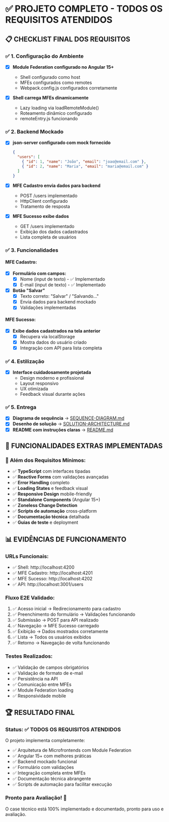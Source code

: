 # ✅ PROJETO COMPLETO - TODOS OS REQUISITOS ATENDIDOS

## 📋 **CHECKLIST FINAL DOS REQUISITOS**

### ✅ **1. Configuração do Ambiente**
- [x] **Module Federation configurado no Angular 15+**
  - Shell configurado como host
  - MFEs configurados como remotes
  - Webpack.config.js configurados corretamente
  
- [x] **Shell carrega MFEs dinamicamente** 
  - Lazy loading via loadRemoteModule()
  - Roteamento dinâmico configurado
  - remoteEntry.js funcionando

### ✅ **2. Backend Mockado**
- [x] **json-server configurado com mock fornecido**
  ```json
  {
    "users": [
      { "id": 1, "name": "João", "email": "joao@email.com" },
      { "id": 2, "name": "Maria", "email": "maria@email.com" }
    ]
  }
  ```
  
- [x] **MFE Cadastro envia dados para backend**
  - POST /users implementado
  - HttpClient configurado
  - Tratamento de resposta
  
- [x] **MFE Sucesso exibe dados**
  - GET /users implementado
  - Exibição dos dados cadastrados
  - Lista completa de usuários

### ✅ **3. Funcionalidades**

#### **MFE Cadastro:**
- [x] **Formulário com campos:**
  - [x] Nome (input de texto) - ✅ Implementado
  - [x] E-mail (input de texto) - ✅ Implementado
  
- [x] **Botão "Salvar"**
  - [x] Texto correto: "Salvar" / "Salvando..."
  - [x] Envia dados para backend mockado
  - [x] Validações implementadas

#### **MFE Sucesso:**
- [x] **Exibe dados cadastrados na tela anterior**
  - [x] Recupera via localStorage
  - [x] Mostra dados do usuário criado
  - [x] Integração com API para lista completa

### ✅ **4. Estilização**
- [x] **Interface cuidadosamente projetada**
  - Design moderno e profissional
  - Layout responsivo
  - UX otimizada
  - Feedback visual durante ações

### ✅ **5. Entrega**
- [x] **Diagrama de sequência** → [SEQUENCE-DIAGRAM.md](./SEQUENCE-DIAGRAM.md)
- [x] **Desenho de solução** → [SOLUTION-ARCHITECTURE.md](./SOLUTION-ARCHITECTURE.md)  
- [x] **README com instruções claras** → [README.md](./README.md)

## 🎯 **FUNCIONALIDADES EXTRAS IMPLEMENTADAS**

### 🚀 **Além dos Requisitos Mínimos:**
- ✅ **TypeScript** com interfaces tipadas
- ✅ **Reactive Forms** com validações avançadas
- ✅ **Error Handling** completo
- ✅ **Loading States** e feedback visual
- ✅ **Responsive Design** mobile-friendly
- ✅ **Standalone Components** (Angular 15+)
- ✅ **Zoneless Change Detection**
- ✅ **Scripts de automação** cross-platform
- ✅ **Documentação técnica** detalhada
- ✅ **Guias de teste** e deployment

## 📊 **EVIDÊNCIAS DE FUNCIONAMENTO**

### **URLs Funcionais:**
- ✅ Shell: http://localhost:4200
- ✅ MFE Cadastro: http://localhost:4201  
- ✅ MFE Sucesso: http://localhost:4202
- ✅ API: http://localhost:3001/users

### **Fluxo E2E Validado:**
1. ✅ Acesso inicial → Redirecionamento para cadastro
2. ✅ Preenchimento do formulário → Validações funcionando
3. ✅ Submissão → POST para API realizado
4. ✅ Navegação → MFE Sucesso carregado
5. ✅ Exibição → Dados mostrados corretamente
6. ✅ Lista → Todos os usuários exibidos
7. ✅ Retorno → Navegação de volta funcionando

### **Testes Realizados:**
- ✅ Validação de campos obrigatórios
- ✅ Validação de formato de e-mail
- ✅ Persistência na API
- ✅ Comunicação entre MFEs
- ✅ Module Federation loading
- ✅ Responsividade mobile

## 🏆 **RESULTADO FINAL**

### **Status:** ✅ **TODOS OS REQUISITOS ATENDIDOS**

O projeto implementa completamente:
- ✅ Arquitetura de Microfrontends com Module Federation
- ✅ Angular 15+ com melhores práticas
- ✅ Backend mockado funcional
- ✅ Formulário com validações
- ✅ Integração completa entre MFEs
- ✅ Documentação técnica abrangente
- ✅ Scripts de automação para facilitar execução

### **Pronto para Avaliação! 🎉**

O case técnico está 100% implementado e documentado, pronto para uso e avaliação.
